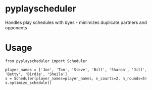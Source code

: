 # pyplayscheduler
Handles play schedules with byes - minimizes duplicate partners and opponents

# Usage

```
from pyplayscheduler import Scheduler

player_names = ['Joe', 'Tom', 'Steve', 'Bill', 'Sharon', 'Jill', 'Betty', 'Birdie', 'Sheila']
s = Scheduler(player_names=player_names, n_courts=2, n_rounds=5)
s.optimize_schedule()
```
